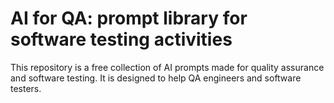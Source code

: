 # AI for QA: prompt library for software testing activities
This repository is a free collection of AI prompts made for quality assurance and software testing. 
It is designed to help QA engineers and software testers.
